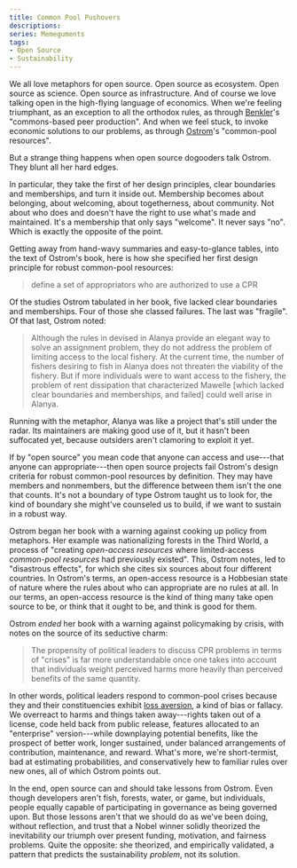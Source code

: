 ```yaml
---
title: Common Pool Pushovers
descriptions: 
series: Memeguments
tags:
- Open Source
- Sustainability
---
```


We all love metaphors for open source.  Open source as ecosystem.  Open source as science.  Open source as infrastructure.  And of course we love talking open in the high-flying language of economics.  When we're feeling triumphant, as an exception to all the orthodox rules, as through [Benkler](https://en.wikipedia.org/wiki/Yochai_Benkler)'s "commons-based peer production".  And when we feel stuck, to invoke economic solutions to our problems, as through [Ostrom](https://en.wikipedia.org/wiki/Elinor_Ostrom)'s "common-pool resources".

But a strange thing happens when open source dogooders talk Ostrom.  They blunt all her hard edges.

In particular, they take the first of her design principles, clear boundaries and memberships, and turn it inside out.  Membership becomes about belonging, about welcoming, about togetherness, about community.  Not about who does and doesn't have the right to use what's made and maintained.  It's a membership that only says "welcome".  It never says "no".  Which is exactly the opposite of the point.

Getting away from hand-wavy summaries and easy-to-glance tables, into the text of Ostrom's book, here is how she specified her first design principle for robust common-pool resources:

> define a set of appropriators who are authorized to use a CPR

Of the studies Ostrom tabulated in her book, five lacked clear boundaries and memberships.  Four of those she classed failures.  The last was "fragile".  Of that last, Ostrom noted:

> Although the rules in devised in Alanya provide an elegant way to solve an assignment problem, they do not address the problem of limiting access to the local fishery.  At the current time, the number of fishers desiring to fish in Alanya does not threaten the viability of the fishery.  But if more individuals were to want access to the fishery, the problem of rent dissipation that characterized Mawelle [which lacked clear boundaries and memberships, and failed] could well arise in Alanya.

Running with the metaphor, Alanya was like a project that's still under the radar.  Its maintainers are making good use of it, but it hasn't been suffocated yet, because outsiders aren't clamoring to exploit it yet.

If by "open source" you mean code that anyone can access and use---that anyone can appropriate---then open source projects fail Ostrom's design criteria for robust common-pool resources by definition.  They may have members and nonmembers, but the difference between them isn't the one that counts.  It's not a boundary of type Ostrom taught us to look for, the kind of boundary she might've counseled us to build, if we want to sustain in a robust way.

Ostrom began her book with a warning against cooking up policy from metaphors.  Her example was nationalizing forests in the Third World, a process of "creating _open-access resources_ where limited-access _common-pool resources_ had previously existed".  This, Ostrom notes, led to "disastrous effects", for which she cites six sources about four different countries.  In Ostrom's terms, an open-access resource is a Hobbesian state of nature where the rules about who can appropriate are no rules at all.  In our terms, an open-access resource is the kind of thing many take open source to be, or think that it ought to be, and think is good for them.

Ostrom _ended_ her book with a warning against policymaking by crisis, with notes on the source of its seductive charm:

> The propensity of political leaders to discuss CPR problems in terms of "crises" is far more understandable once one takes into account that individuals weight perceived harms more heavily than perceived benefits of the same quantity.

In other words, political leaders respond to common-pool crises because they and their constituencies exhibit [loss aversion](https://en.wikipedia.org/wiki/Loss_aversion), a kind of bias or fallacy.  We overreact to harms and things taken away---rights taken out of a license, code held back from public release, features allocated to an "enterprise" version---while downplaying potential benefits, like the prospect of better work, longer sustained, under balanced arrangements of contribution, maintenance, and reward.  What's more, we're short-termist, bad at estimating probabilities, and conservatively hew to familiar rules over new ones, all of which Ostrom points out.

In the end, open source can and should take lessons from Ostrom.  Even though developers aren't fish, forests, water, or game, but individuals, people equally capable of participating in governance as being governed upon.  But those lessons aren't that we should do as we've been doing, without reflection, and trust that a Nobel winner solidly theorized the inevitability our triumph over present funding, motivation, and fairness problems.  Quite the opposite: she theorized, and empirically validated, a pattern that predicts the sustainability _problem_, not its solution.